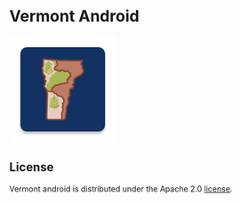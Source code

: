 # Vermont Android

![Vermont Icon](docs/images/app-icon.png "Vermont Icon")

## License
Vermont android is distributed under the Apache 2.0 [license](LICENSE).